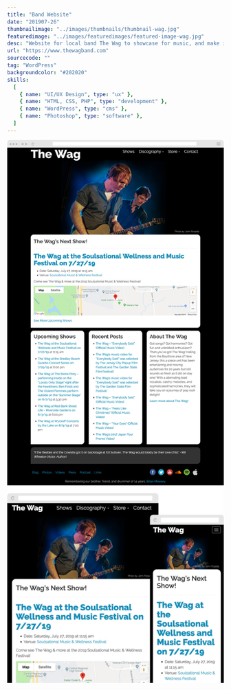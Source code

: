 ```yaml
---
title: "Band Website"
date: "201907-26"
thumbnailimage: "../images/thumbnails/thumbnail-wag.jpg"
featuredimage: "../images/featuredimages/featured-image-wag.jpg"
desc: "Website for local band The Wag to showcase for music, and make it easy to for people find where they are playing next. The site has a good deal of content, so I decided the best course of action would be to split the navigation into two parts. Those parts of the site I considered most essential (upcoming show information, music, store and contact info) went to the top navigation, and the less frequently updated content went to the site footer. The home page has the band’s next show as the most prominent element. For the site’s look, I wanted to feature photos of the band as much as possible. I used large-sized images of the band as header images on the site, so viewers always get a sense of the energy and fun of the band. I used Photoshop to create the site design. Once the band had approved my mockups, I used the Bootstrap framework to speed up front end development, and take care of the heavy lifting of responsive design. I then programmed the front end design into a custom WordPress theme."
url: "https://www.thewagband.com"
sourcecode: ""
tag: "WordPress"
backgroundcolor: "#202020"
skills:
  [
    { name: "UI/UX Design", type: "ux" },
    { name: "HTML, CSS, PHP", type: "development" },
    { name: "WordPress", type: "cms" },
    { name: "Photoshop", type: "software" },
  ]
---
```


![alt text](../images/screenshots/wag-home.jpg "The Wag")
![alt text](../images/responsiveimages/responsive-images-wag.jpg "The Wag")
